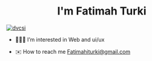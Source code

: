 
<h1 align="center">I'm Fatimah Turki</h1>

<p align="left"> <a href="https://twitter.com/dvcsi" target="blank"><img src="https://img.shields.io/twitter/follow/dvcsi?logo=twitter&style=for-the-badge" alt="dvcsi" /></a> </p>

- 👩🏻‍💻 I’m interested in Web and ui/ux

- ✉️ How to reach me Fatimahiturki@gmail.com






